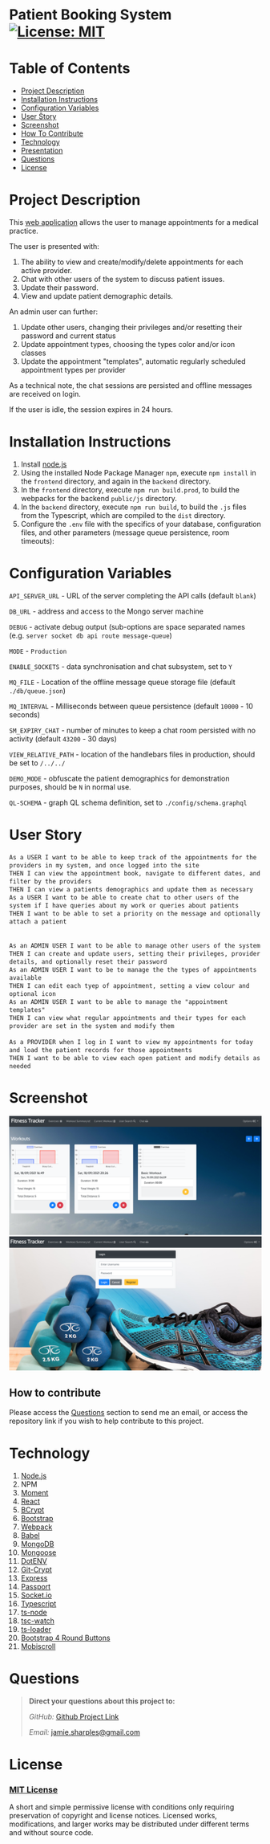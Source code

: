 # Patient Booking System    [![License: MIT](https://img.shields.io/badge/License-MIT-yellow.svg)](https://opensource.org/licenses/MIT)

# Table of Contents

- [Project Description](#project-description)
- [Installation Instructions](#installation-instructions)
- [Configuration Variables](#configuration-variables)
- [User Story](#user-story)
- [Screenshot](#screenshot)
- [How To Contribute](#how-to-contribute)
- [Technology](#technology)
- [Presentation](#presentation)
- [Questions](#questions)
- [License](#license)

# Project Description

This [web application](https://pbs-jps.herokuapp.com/) allows the user to manage appointments for a medical practice.

The user is presented with:

1. The ability to view and create/modify/delete appointments for each active provider.
2. Chat with other users of the system to discuss patient issues.
3. Update their password.
4. View and update patient demographic details.

An admin user can further:

1.  Update other users, changing their privileges and/or resetting their password and current status
2.  Update appointment types, choosing the types color and/or icon classes
3.  Update the appointment "templates", automatic regularly scheduled appointment types per provider

As a technical note, the chat sessions are persisted and offline messages are received on login.

If the user is idle, the session expires in 24 hours.

# Installation Instructions

1. Install [node.js](http://nodejs.org)
2. Using the installed Node Package Manager `npm`, execute `npm install`  in the `frontend` directory, and again in
   the `backend` directory.
3. In the `frontend` directory, execute `npm run build.prod`, to build the webpacks for the backend `public/js`
   directory.
4. In the `backend` directory, execute `npm run build`, to build the `.js` files from the Typescript, which are compiled
   to the `dist` directory.
5. Configure the `.env` file with the specifics of your database, configuration files, and other parameters (message
   queue persistence, room timeouts):

# Configuration Variables

`API_SERVER_URL` - URL of the server completing the API calls (default `blank`)

`DB_URL` - address and access to the Mongo server machine

`DEBUG` - activate debug output (sub-options are space separated names (e.g. `server socket db api route message-queue`)

`MODE` - `Production`

`ENABLE_SOCKETS` - data synchronisation and chat subsystem, set to `Y`

`MQ_FILE` - Location of the offline message queue storage file (default `./db/queue.json`)

`MQ_INTERVAL` - Milliseconds between queue persistence (default `10000` - 10 seconds)

`SM_EXPIRY_CHAT` - number of minutes to keep a chat room persisted with no activity (default `43200` - 30 days)

`VIEW_RELATIVE_PATH` - location of the handlebars files in production, should be set to `/../../`

`DEMO_MODE` - obfuscate the patient demographics for demonstration purposes, should be `N` in normal use.

`QL-SCHEMA` - graph QL schema definition, set to `./config/schema.graphql`

# User Story

```
As a USER I want to be able to keep track of the appointments for the providers in my system, and once logged into the site
THEN I can view the appointment book, navigate to different dates, and filter by the providers
THEN I can view a patients demographics and update them as necessary
As a USER I want to be able to create chat to other users of the system if I have queries about my work or queries about patients
THEN I want to be able to set a priority on the message and optionally attach a patient


As an ADMIN USER I want to be able to manage other users of the system
THEN I can create and update users, setting their privileges, provider details, and optionally reset their password
As an ADMIN USER I want to be to manage the the types of appointments available
THEN I can edit each tyep of appointment, setting a view colour and optional icon
As an ADMIN USER I want to be able to manage the "appointment templates"
THEN I can view what regular appointments and their types for each provider are set in the system and modify them

As a PROVIDER when I log in I want to view my appointments for today and load the patient records for those appointments
THEN I want to be able to view each open patient and modify details as needed
```

# Screenshot

![screenshot](./backend/public/img/screenshot1.png)![screenshot2](./backend/public/img/screenshot2.png)

## How to contribute

Please access the [Questions](#questions) section to send me an email, or access the repository link if you wish to help
contribute to this project.

# Technology

1. [Node.js](http://nodejs.org)
2. NPM
4. [Moment](https://npmjs.com/package/moment)
5. [React](https://www.npmjs.com/package/react)
6. [BCrypt](https://www.npmjs.com/package/bcrypt)
7. [Bootstrap](https://getbootstrap.com/)
8. [Webpack](https://www.typescriptlang.org/)
9. [Babel](https://babeljs.io/)
10. [MongoDB](https://www.mongodb.com/)
11. [Mongoose](https://mongoosejs.com/docs/)
12. [DotENV](https://www.npmjs.com/package/dotenv)
13. [Git-Crypt](https://github.com/AGWA/git-crypt)
14. [Express](https://www.npmjs.com/package/express)
15. [Passport](https://www.npmjs.com/package/passport)
16. [Socket.io](https://socket.io/)
17. [Typescript](https://www.typescriptlang.org/)
18. [ts-node](https://github.com/TypeStrong/ts-node)
19. [tsc-watch](https://www.npmjs.com/package/tsc-watch)
20. [ts-loader](https://github.com/TypeStrong/ts-loader)
21. [Bootstrap 4 Round Buttons](https://www.geeksforgeeks.org/how-to-get-circular-buttons-in-bootstrap-4/)
22. [Mobiscroll](https://mobiscroll.com/)


# Questions

> **Direct your questions about this project to:**
>
>  *GitHub:* [Github Project Link](https://github.com/jsharples777/patient-booking-system)
>
>  *Email:* [jamie.sharples@gmail.com](mailto:jamie.sharples@gmail.com)

# License

### [MIT License](https://opensource.org/licenses/MIT)

A short and simple permissive license with conditions only requiring preservation of copyright and license notices.
Licensed works, modifications, and larger works may be distributed under different terms and without source code.

